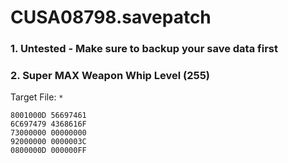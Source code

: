 # CUSA08798.savepatch

### 1. Untested - Make sure to backup your save data first
### 2. Super MAX Weapon Whip Level (255)

Target File: `*`

```
8001000D 56697461
6C697479 4368616F
73000000 00000000
92000000 0000003C
0800000D 000000FF
```

